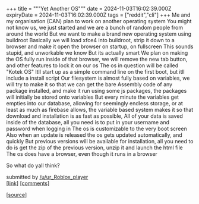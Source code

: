 +++
title = """Yet Another OS"""
date = 2024-11-03T16:02:39.000Z
expiryDate = 2024-11-03T16:02:39.000Z
tags = ["reddit","cli"]
+++
Me and my organisation (CAN) plan to work on another operating system You might not know us, we just started and we are a bunch of random people from around the world But we want to make a brand new operating system using buildroot Basically we will load xfce4 into buildroot, strip it down to a browser and make it open the browser on startup, on fullscreen This sounds stupid, and unworkable we know But its actually smart We plan on making the OS fully run inside of that browser, we will remove the new tab button, and other features to lock it on our os The os in question will be called "Kotek OS" Itll start up as a simple command line on the first boot, but itll include a install script Our filesystem is almost fully based on variables, we will try to make it so that we can get the bare Assembly code of any package installed, and make it run using some js packages, the packages will initially be stored onto variables But every minute the variables get empties into our database, allowing for seemingly endless storage, or at least as much as firebase allows, the variable based system makes it so that download and installation is as fast as possible, All of your data is saved inside of the database, all you need is to put in your username and password when logging in The os is customizable to the very boot screen Also when an update is released the os gets updated automatically, and quickly But previous versions will be available for installation, all you need to do is get the zip of the previous version, unzip it and launch the html file The os does have a browser, even though it runs in a browser

So what do yall think?

submitted by [/u/ur\_Roblox\_player](https://www.reddit.com/user/ur_Roblox_player)  
[\[link\]](https://www.reddit.com/r/commandline/comments/1giq6lb/yet_another_os/) [\[comments\]](https://www.reddit.com/r/commandline/comments/1giq6lb/yet_another_os/)

[[source]](https://www.reddit.com/r/commandline/comments/1giq6lb/yet_another_os/)
